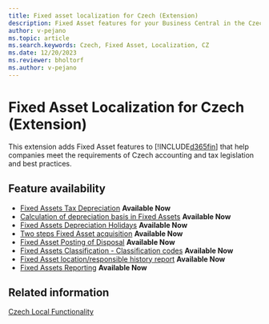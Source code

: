 ```yaml
---
title: Fixed asset localization for Czech (Extension)
description: Fixed Asset features for your Business Central in the Czech Republic. 
author: v-pejano
ms.topic: article
ms.search.keywords: Czech, Fixed Asset, Localization, CZ
ms.date: 12/20/2023
ms.reviewer: bholtorf
ms.author: v-pejano
---
```


# Fixed Asset Localization for Czech (Extension)

This extension adds Fixed Asset features to [!INCLUDE[d365fin](../../includes/d365fin_md.md)] that help companies meet the requirements of Czech accounting and tax legislation and best practices.

## Feature availability

- [Fixed Assets Tax Depreciation](how-to-use-tax-depreciation-for-fixed-assets.md) **Available Now**
- [Calculation of depreciation basis in Fixed Assets](how-to-calculate-depreciation-basis.md) **Available Now**
- [Fixed Assets Depreciation Holidays](how-to-depreciate-holidays-for-fixed-assets.md) **Available Now**
- [Two steps Fixed Asset acquisition](how-to-use-two-steps-fixed-asset-acquisition.md) **Available Now**
- [Fixed Asset Posting of Disposal](how-to-post-disposal-of-fixed-asset.md) **Available Now**
- [Fixed Assets Classification - Classification codes](how-to-use-clasification-code-for-fixed-assets.md) **Available Now**
- [Fixed Asset location/responsible history report](how-to-use-fixed-asset-location-history-report.md) **Available Now**
- [Fixed Assets Reporting](how-to-use-fixed-assets-reporting.md) **Available Now**

## Related information

[Czech Local Functionality](czech-local-functionality.md)  
